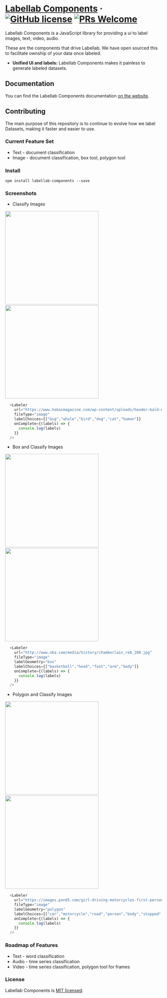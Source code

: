 # [Labellab Components](https://labellab.io/) &middot; [![GitHub license](https://img.shields.io/badge/license-MIT-blue.svg)](https://github.com/kev71187/labellab-components/blob/master/LICENSE) [![PRs Welcome](https://img.shields.io/badge/PRs-welcome-brightgreen.svg)](https://github.com/kev71187/labellab-components/pulls)

Labellab Components is a JavaScript library for providing a ui to label images, text, video, audio.

These are the components that drive Labellab. We have open sourced this to facilitate ownship of your data once labeled.

* **Unified UI and labels:** Labellab Components makes it painless to generate labeled datasets.

## Documentation

You can find the Labellab Components documentation [on the website](https://components.labellab.io).

## Contributing

The main purpose of this repository is to continue to evolve how we label Datasets, making it faster and easier to use.

### Current Feature Set
* Text - document classification
* Image - document classification, box tool, polygon tool

### Install

```
npm install labellab-components --save
```

### Screenshots
* Classify Images
<p/>
<img height="300px" src="https://github.com/kev71187/labellab-components/raw/master/assets/classify-labeler.png"/>&emsp;<img height="300px" src="https://github.com/kev71187/labellab-components/raw/master/assets/classify-preview.png"/>

```javascript
  <Labeler
    url="https://www.hakaimagazine.com/wp-content/uploads/header-bald-eagle-nests.jpg"
    fileType="image"
    labelChoices={["bug","whale","bird","dog","cat","human"]}
    onComplete={(labels) => {
      console.log(labels)
    }}
  />
```

* Box and Classify Images
<p/>
<img height="300px" src="https://github.com/kev71187/labellab-components/raw/master/assets/box-labeler.png"/>&emsp;<img height="300px" src="https://github.com/kev71187/labellab-components/raw/master/assets/box-preview.png"/>

```javascript
  <Labeler
    url="http://www.nba.com/media/history/chamberlain_reb_200.jpg"
    fileType="image"
    labelGeometry="box"
    labelChoices={["basketball","head","foot","arm","body"]}
    onComplete={(labels) => {
      console.log(labels)
    }}
  />
```

* Polygon and Classify Images
<p/>
<img height="300px" src="https://github.com/kev71187/labellab-components/raw/master/assets/polygon-labeler.png"/>&emsp;<img height="300px" src="https://github.com/kev71187/labellab-components/raw/master/assets/polygon-preview.png"/>

```javascript
  <Labeler
    url="https://images.pond5.com/girl-driving-motorcycles-first-person-footage-084718933_prevstill.jpeg"
    fileType="image"
    labelGeometry="polygon"
    labelChoices={["car","motorcycle","road","person","body","stopped","outbound","inbound"]}
    onComplete={(labels) => {
      console.log(labels)
    }}
  />
```

### Roadmap of Features
* Text - word classification
* Audio - time series classification
* Video - time series classification, polygon tool for frames

### License

Labellab Components is [MIT licensed](./LICENSE).

